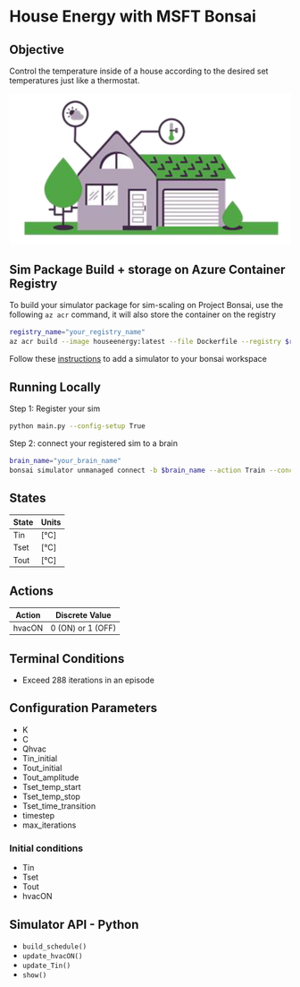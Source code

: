 House Energy with MSFT Bonsai
========================================

## Objective

Control the temperature inside of a house according to the desired set temperatures just like a thermostat.

![](img/house-energy.PNG)

## Sim Package Build + storage on Azure Container Registry

To build your simulator package for sim-scaling on Project Bonsai, use the following `az acr` command, it will also store the container on the registry

```bash
registry_name="your_registry_name"
az acr build --image houseenergy:latest --file Dockerfile --registry $registry_name .
```
Follow these [instructions](https://docs.microsoft.com/en-us/bonsai/guides/add-simulator) to add a simulator to your bonsai workspace 

## Running Locally

Step 1: Register your sim

```bash
python main.py --config-setup True
```
Step 2: connect your registered sim to a brain

```bash
brain_name="your_brain_name"
bonsai simulator unmanaged connect -b $brain_name --action Train --concept-name SmartHome --simulator-name HouseEnergy
```

## States

| State | Units |
| ----- | ----- |
| Tin   | [°C]  |
| Tset  | [°C]  |
| Tout  | [°C]  |

## Actions

| Action | Discrete Value       |
| ------ | -------------------- |
| hvacON | 0 (ON)    or 1 (OFF) |


## Terminal Conditions

- Exceed 288 iterations in an episode

## Configuration Parameters

- K
- C
- Qhvac
- Tin_initial
- Tout_initial
- Tout_amplitude
- Tset_temp_start
- Tset_temp_stop
- Tset_time_transition
- timestep
- max_iterations

### Initial conditions

- Tin
- Tset
- Tout
- hvacON

## Simulator API - Python

- `build_schedule()`
- `update_hvacON()`
- `update_Tin()`
- `show()`